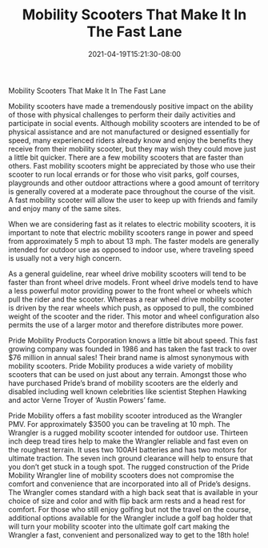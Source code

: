 ﻿---
title: "Mobility Scooters That Make It In The Fast Lane"
date: 2021-04-19T15:21:30-08:00
description: "mobility scooters Tips for Web Success"
featured_image: "/images/mobility scooters.jpg"
tags: ["mobility scooters"]
---

Mobility Scooters That Make It In The Fast Lane

Mobility scooters have made a tremendously positive impact on the ability of those with physical challenges to perform their daily activities and participate in social events.  Although mobility scooters are intended to be of physical assistance and are not manufactured or designed essentially for speed, many experienced riders already know and enjoy the benefits they receive from their mobility scooter, but they may wish they could move just a little bit quicker. There are a few mobility scooters that are faster than others. Fast mobility scooters might be appreciated by those who use their scooter to run local errands or for those who visit parks, golf courses, playgrounds and other outdoor attractions where a good amount of territory is generally covered at a moderate pace throughout the course of the visit.  A fast mobility scooter will allow the user to keep up with friends and family and enjoy many of the same sites. 

When we are considering fast as it relates to electric mobility scooters, it is important to note that electric mobility scooters range in power and speed from approximately 5 mph to about 13 mph. The faster models are generally intended for outdoor use as opposed to indoor use, where traveling speed is usually not a very high concern. 

As a general guideline, rear wheel drive mobility scooters will tend to be faster than front wheel drive models. Front wheel drive models tend to have a less powerful motor providing power to the front wheel or wheels which pull the rider and the scooter. Whereas a rear wheel drive mobility scooter is driven by the rear wheels which push, as opposed to pull, the combined weight of the scooter and the rider. This motor and wheel configuration also permits the use of a larger motor and therefore distributes more power. 

Pride Mobility Products Corporation knows a little bit about speed. This fast growing company was founded in 1986 and has taken the fast track to over $76 million in annual sales! Their brand name is almost synonymous with mobility scooters. Pride Mobility produces a wide variety of mobility scooters that can be used on just about any terrain. Amongst those who have purchased Pride’s brand of mobility scooters are the elderly and disabled including well known celebrities like scientist Stephen Hawking and actor Verne Troyer of ‘Austin Powers’ fame.

Pride Mobility offers a fast mobility scooter introduced as the Wrangler PMV. For approximately $3500 you can be traveling at 10 mph. The Wrangler is a rugged mobility scooter intended for outdoor use. Thirteen inch deep tread tires help to make the Wrangler reliable and fast even on the roughest terrain.  It uses two 100AH batteries and has two motors for ultimate traction. The seven inch ground clearance will help to ensure that you don’t get stuck in a tough spot. The rugged construction of the Pride Mobility Wrangler line of mobility scooters does not compromise the comfort and convenience that are incorporated into all of Pride’s designs. The Wrangler comes standard with a high back seat that is available in your choice of size and color and with flip back arm rests and a head rest for comfort. For those who still enjoy golfing but not the travel on the course, additional options available for the Wrangler include a golf bag holder that will turn your mobility scooter into the ultimate golf cart making the Wrangler a fast, convenient and personalized way to get to the 18th hole!








